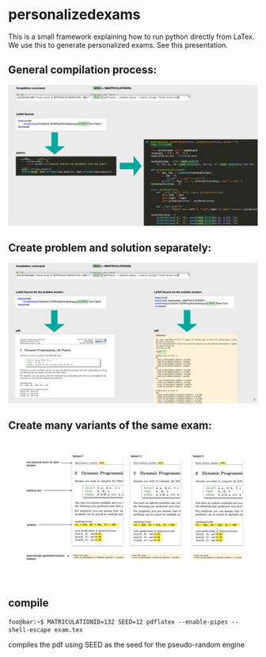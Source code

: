 # personalizedexams

This is a small framework explaining how to run python directly from LaTex. We use this to generate personalized exams. See this presentation.

## General compilation process:
![alt text](https://github.com/jensdittrich/personalizedexams/blob/main/process1.png "process")

## Create problem and solution separately:
![alt text](https://github.com/jensdittrich/personalizedexams/blob/main/process2.png "process")

## Create many variants of the same exam:
![alt text](https://github.com/jensdittrich/personalizedexams/blob/main/process3.png "process")

## compile

```console
foo@bar:~$ MATRICULATIONID=132 SEED=12 pdflatex --enable-pipes --shell-escape exam.tex
```
compiles the pdf using SEED as the seed for the pseudo-random engine
